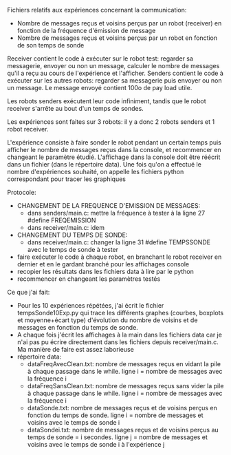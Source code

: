 Fichiers relatifs aux expériences concernant la communication:
- Nombre de messages reçus et voisins perçus par un robot (receiver) en fonction de la fréquence d'émission de message
- Nombre de messages reçus et voisins perçus par un robot en fonction de son temps de sonde

Receiver contient le code à exécuter sur le robot test: regarder sa messagerie, envoyer ou non un message, calculer le nombre de messages qu'il a reçu au cours de l'expérience et l'afficher. 
Senders contient le code à exécuter sur les autres robots: regarder sa messagerie puis envoyer ou non un message.
Le message envoyé contient 100o de pay load utile.

Les robots senders exécutent leur code infiniment, tandis que le robot receiver s'arrête au bout d'un temps de sondes.

Les expériences sont faites sur 3 robots: il y a donc 2 robots senders et 1 robot receiver.

L'expérience consiste à faire sonder le robot pendant un certain temps puis afficher le nombre de messages reçus dans la console, et recommencer en changeant le paramètre étudié. L'affichage dans la console doit être réécrit dans un fichier (dans le répertoire data). Une fois qu'on a effectué le nombre d'expériences souhaité, on appelle les fichiers python correspondant pour tracer les graphiques

Protocole:
- CHANGEMENT DE LA FREQUENCE D'EMISSION DE MESSAGES:
    - dans senders/main.c: mettre la fréquence à tester à la ligne 27 #define FREQEMISSION
    - dans receiver/main.c: idem
- CHANGEMENT DU TEMPS DE SONDE:
    - dans receiver/main.c: changer la ligne 31 #define TEMPSSONDE avec le temps de sonde à tester
- faire exécuter le code à chaque robot, en branchant le robot receiver en dernier et en le gardant branché pour les affichages console
- recopier les résultats dans les fichiers data à lire par le python
- recommencer en changeant les paramètres testés

Ce que j'ai fait: 
- Pour les 10 expériences répétées, j'ai écrit le fichier tempsSonde10Exp.py qui trace les différents graphes (courbes, boxplots et moyenne+écart type) d'évolution du nombre de voisins et de messages en fonction du temps de sonde.
- A chaque fois j'écrit les affichages à la main dans les fichiers data car je n'ai pas pu écrire directement dans les fichiers depuis receiver/main.c. Ma manière de faire est assez laborieuse
- répertoire data:
    - dataFreqAvecClean.txt: nombre de messages reçus en vidant la pile à chaque passage dans le while. ligne i = nombre de messages avec la fréquence i
    - dataFreqSansClean.txt: nombre de messages reçus sans vider la pile à chaque passage dans le while. ligne i = nombre de messages avec la fréquence i
    - dataSonde.txt: nombre de messages reçus et de voisins perçus en fonction du temps de sonde. ligne i = nombre de messages et voisins avec le temps de sonde i
    - dataSondei.txt: nombre de messages reçus et de voisins perçus au temps de sonde = i secondes. ligne j = nombre de messages et voisins avec le temps de sonde i à l'expérience j